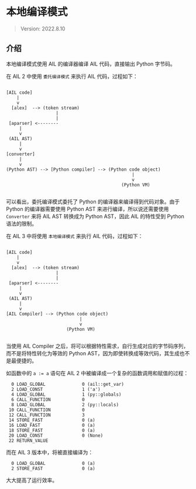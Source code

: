 # 本地编译模式

> Version:
>     2022.8.10


## 介绍

本地编译模式使用 AIL 的编译器编译 AIL 代码，直接输出 Python 字节码。

在 AIL 2 中使用 `委托编译模式` 来执行 AIL 代码，过程如下：

```

[AIL code]
    |
    v
  [alex]  --> (token stream)
                   |
                   |
 [aparser] <--------
     |
     v
 (AIL AST)
     |
     v
[converter]
     |
     v
(Python AST) --> [Python compiler] --> (Python code object)
                                                |
                                                v
                                            (Python VM)


```

可以看出，委托编译模式委托了 Python 的编译器来编译得到代码对象。由于 Python 的编译器需要使用 Python AST 来进行编译，所以说还需要使用 `Converter` 来将 AIL AST 转换成为 Python AST，因此 AIL 的特性受到 Python 语法的限制。

在 AIL 3 中将使用 `本地编译模式` 来执行 AIL 代码，过程如下：

```

[AIL code]
    |
    v
  [alex]  --> (token stream)
                   |
                   |
 [aparser] <--------
     |
     v
 (AIL AST)
     |
     v
[AIL Compiler] --> (Python code object)
                            |
                            v
                       (Python VM)


```

当使用 AIL Compiler 之后，将可以根据特性需求，自行生成对应的字节码序列，而不是将特性转化为等效的 Python AST，因为即使转换成等效代码，其生成也不是最便捷的。

如函数中的 `a := a` 语句在 AIL 2 中被编译成一个复杂的函数调用和赋值的过程：

```
  0 LOAD_GLOBAL              0 (ail::get_var)
  2 LOAD_CONST               1 ('a')
  4 LOAD_GLOBAL              1 (py::globals)
  6 CALL_FUNCTION            0
  8 LOAD_GLOBAL              2 (py::locals)
 10 CALL_FUNCTION            0
 12 CALL_FUNCTION            3
 14 STORE_FAST               0 (a)
 16 LOAD_FAST                0 (a)
 18 STORE_FAST               0 (a)
 20 LOAD_CONST               0 (None)
 22 RETURN_VALUE
```

而在 AIL 3 版本中，将被直接编译为：

```
  0 LOAD_GLOBAL              0 (a)
  2 STORE_FAST               0 (a)
```

大大提高了运行效率。

